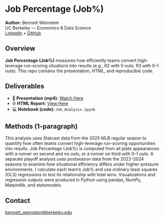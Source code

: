 # Job Percentage (Job%)

**Author:** Bennett Weinstein  
UC Berkeley — Economics & Data Science  
[LinkedIn](www.linkedin.com/in/bennettweinsteinberkeley) • [GitHub](https://github.com/bennettw28)

## Overview
**Job Percentage (Job%)** measures how efficiently teams convert high-leverage run-scoring situations into results (e.g., R2 with 0 outs; R3 with 0–1 outs). This repo contains the presentation, HTML, and reproducible code.

## Deliverables
- 🎥 **Presentation (mp4):** [Watch Here](https://drive.google.com/file/d/1g7o_aDMyM6DJfJcZPawoYazWo_lZoHig/view?usp=sharing)
- 🌐 **HTML Report:** [View Here](https://bennettw28.github.io/Job_Analysis/)
- 💻 **Notebook (code):** `Job_Analysis.ipynb`

## Methods (1-paragraph)
This analysis uses Statcast data from the 2025 MLB regular season to quantify how often teams convert high-leverage run-scoring opportunities into results. Job Percentage (Job%) is computed from all plate appearances with a runner on second and no outs, or a runner on third with 0–1 outs. A separate playoff analysis uses postseason data from the 2022–2024 seasons to examine how situational efficiency differs under higher-pressure environments. I calculate each team’s Job% and use ordinary least squares (OLS) regressions to test its relationship with total wins. Visualizations and regression outputs were produced in Python using pandas, NumPy, Matplotlib, and statsmodels.


## Contact
bennett_weinstein@berkeley.edu
